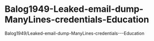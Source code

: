 # Balog1949-Leaked-email-dump-ManyLines-credentials-Education
Balog1949/Leaked-email-dump-ManyLines-credentials---Education
